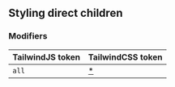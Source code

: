 ## Styling direct children

### Modifiers

| TailwindJS token | TailwindCSS token |
| ----- | ----- |
| `all` | [*](https://tailwindcss.com/docs/hover-focus-and-other-states#styling-direct-children) |